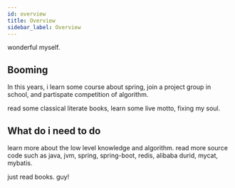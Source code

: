 ```yaml
---
id: overview
title: Overview
sidebar_label: Overview
---
```


wonderful myself.

## Booming

In this years, i learn some course about spring, join a project group in school, and partispate competition of algorithm.

read some classical literate books, learn some live motto, fixing my soul.

## What do i need to do

learn more about the low level knowledge and algorithm. read more source code such as java, jvm, spring, spring-boot, redis, alibaba durid, mycat, mybatis.

just read books. guy!
